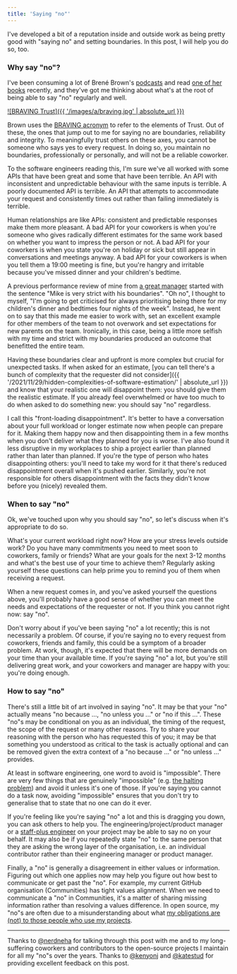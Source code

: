 ```yaml
---
title: 'Saying "no"'
---
```


I've developed a bit of a reputation inside and outside work as being pretty good with "saying no" and setting boundaries. In this post, I will help you do so, too.

### Why say "no"?

I've been consuming a lot of Brené Brown's [podcasts](https://brenebrown.com/podcasts/) and read [one of her books](https://brenebrown.com/book/atlas-of-the-heart/) recently, and they've got me thinking about what's at the root of being able to say "no" regularly and well.

[![BRAVING Trust]({{ '/images/a/braving.jpg' | absolute_url }})](https://www.linkedin.com/pulse/braving-trust-brené-brown/)

Brown uses the [BRAVING acronym](https://www.linkedin.com/pulse/braving-trust-brené-brown/) to refer to the elements of Trust. Out of these, the ones that jump out to me for saying no are boundaries, reliability and integrity. To meaningfully trust others on these axes, you cannot be someone who says yes to every request. In doing so, you maintain no boundaries, professionally or personally, and will not be a reliable coworker.

To the software engineers reading this, I'm sure we've all worked with some APIs that have been great and some that have been terrible. An API with inconsistent and unpredictable behaviour with the same inputs is terrible. A poorly documented API is terrible. An API that attempts to accommodate your request and consistently times out rather than failing immediately is terrible.

Human relationships are like APIs: consistent and predictable responses make them more pleasant. A bad API for your coworkers is when you're someone who gives radically different estimates for the same work based on whether you want to impress the person or not. A bad API for your coworkers is when you state you're on holiday or sick but still appear in conversations and meetings anyway. A bad API for your coworkers is when you tell them a 19:00 meeting is fine, but you're hangry and irritable because you've missed dinner and your children's bedtime.

A previous performance review of mine from [a great manager](https://github.com/derekprior) started with the sentence "Mike is very strict with his boundaries". "Oh no", I thought to myself, "I'm going to get criticised for always prioritising being there for my children's dinner and bedtimes four nights of the week". Instead, he went on to say that this made me easier to work with, set an excellent example for other members of the team to not overwork and set expectations for new parents on the team. Ironically, in this case, being a little more selfish with my time and strict with my boundaries produced an outcome that benefitted the entire team.

Having these boundaries clear and upfront is more complex but crucial for unexpected tasks. If when asked for an estimate, [you can tell there's a bunch of complexity that the requester did not consider]({{ '/2021/11/29/hidden-complexities-of-software-estimation/' | absolute_url }}) and know that your realistic one will disappoint them: you should give them the realistic estimate. If you already feel overwhelmed or have too much to do when asked to do something new: you should say "no" regardless.

I call this "front-loading disappointment". It's better to have a conversation about your full workload or longer estimate now when people can prepare for it. Making them happy now and then disappointing them in a few months when you don't deliver what they planned for you is worse. I've also found it less disruptive in my workplaces to ship a project earlier than planned rather than later than planned. If you're the type of person who hates disappointing others: you'll need to take my word for it that there's reduced disappointment overall when it's pushed earlier. Similarly, you're not responsible for others disappointment with the facts they didn't know before you (nicely) revealed them.

### When to say "no"

Ok, we've touched upon why you should say "no", so let's discuss when it's appropriate to do so.

What's your current workload right now? How are your stress levels outside work? Do you have many commitments you need to meet soon to coworkers, family or friends? What are your goals for the next 3-12 months and what's the best use of your time to achieve them? Regularly asking yourself these questions can help prime you to remind you of them when receiving a request.

When a new request comes in, and you've asked yourself the questions above, you'll probably have a good sense of whether you can meet the needs and expectations of the requester or not. If you think you cannot right now: say "no".

Don't worry about if you've been saying "no" a lot recently; this is not necessarily a problem. Of course, if you're saying no to every request from coworkers, friends and family, this could be a symptom of a broader problem. At work, though, it's expected that there will be more demands on your time than your available time. If you're saying "no" a lot, but you're still delivering great work, and your coworkers and manager are happy with you: you're doing enough.

### How to say "no"

There's still a little bit of art involved in saying "no". It may be that your "no" actually means "no because ..., "no unless you ..." or "no if this ...". These "no"s may be conditional on you as an individual, the timing of the request, the scope of the request or many other reasons. Try to share your reasoning with the person who has requested this of you; it may be that something you understood as critical to the task is actually optional and can be removed given the extra context of a "no because ..." or "no unless ..." provides.

At least in software engineering, one word to avoid is "impossible". There are very few things that are genuinely "impossible" (e.g. [the halting problem](https://en.wikipedia.org/wiki/Halting_problem)) and avoid it unless it's one of those. If you're saying you cannot do a task now, avoiding "impossible" ensures that you don't try to generalise that to state that no one can do it ever.

If you're feeling like you're saying "no" a lot and this is dragging you down, you can ask others to help you. The engineering/project/product manager or a [staff-plus engineer](https://mikemcquaid.com/2021/10/01/what-is-a-staff-plus-principal-engineer/) on your project may be able to say no on your behalf. It may also be if you repeatedly state "no" to the same person that they are asking the wrong layer of the organisation, i.e. an individual contributor rather than their engineering manager or product manager.

Finally, a "no" is generally a disagreement in either values or information. Figuring out which one applies now may help you figure out how best to communicate or get past the "no". For example, my current GitHub  organisation (Communities) has tight values alignment. When we need to communicate a "no" in Communities, it's a matter of sharing missing information rather than resolving a values difference. In open source, my "no"s are often due to a misunderstanding about what [my obligations are (not) to those people who use my projects](https://mikemcquaid.com/2018/03/19/open-source-maintainers-owe-you-nothing/).

---

Thanks to [@nerdneha](https://github.com/nerdneha) for talking through this post with me and to my long-suffering coworkers and contributors to the open-source projects I maintain for all my "no"s over the years. Thanks to [@kenyonj](https://github.com/kenyonj) and [@katestud](https://github.com/katestud) for providing excellent feedback on this post.
